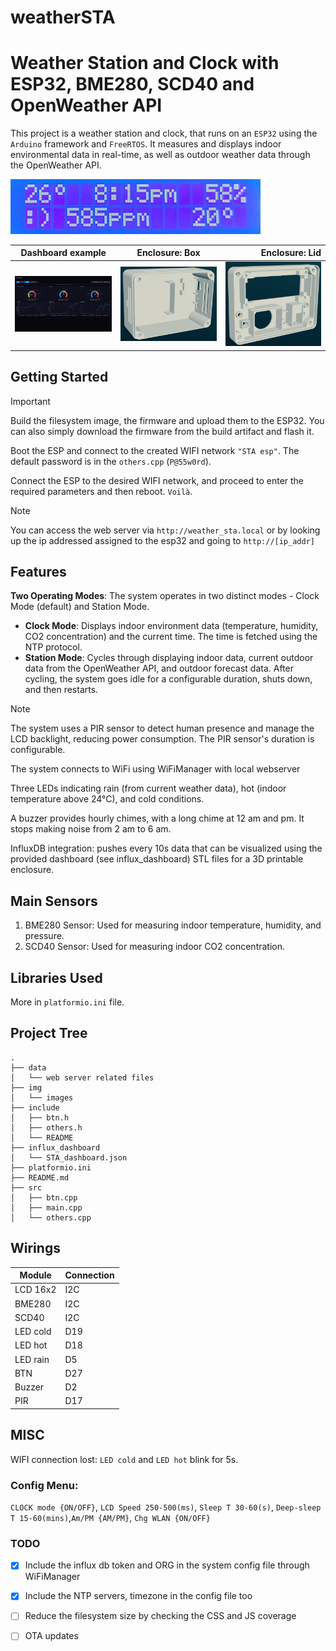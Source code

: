 # weatherSTA

# Weather Station and Clock with ESP32, BME280, SCD40 and OpenWeather API

This project is a weather station and clock, that runs on an `ESP32` using the `Arduino` framework and `FreeRTOS`. It measures and displays indoor environmental data in real-time, as well as outdoor weather data through the OpenWeather API.

<img src="./img/clock_mode.png" alt="Clock mode" width="400"/>


Dashboard example            |  Enclosure: Box | Enclosure: Lid
:-------------------------:|:-------------------------:|-------------------------:
<img src="./img/dashboard.png" alt="Dashboard" width="400"/>  |  <img src="./img/box.png" alt="Box" width="400"/> |  <img src="./img/lid.png" alt="Box" width="400"/>

## Getting Started

> [!IMPORTANT]
> Build the filesystem image, the firmware and upload them to the ESP32. You can also simply download the firmware from the build artifact and flash it.
>
> Boot the ESP and connect to the created WIFI network `"STA esp"`. The default password is in the ```others.cpp``` (`P@55w0rd`).
>
> Connect the ESP to the desired WIFI network, and proceed to enter the required parameters and then reboot. `Voilà`.


> [!NOTE]
> You can access the web server via `http://weather_sta.local` or by looking up the ip addressed assigned to the esp32 and going to `http://[ip_addr]`

## Features

**Two Operating Modes**: The system operates in two distinct modes - Clock Mode (default) and Station Mode.
   - **Clock Mode**: Displays indoor environment data (temperature, humidity, CO2 concentration) and the current time. The time is fetched using the NTP protocol.
   - **Station Mode**: Cycles through displaying indoor data, current outdoor data from the OpenWeather API, and outdoor forecast data. After cycling, the system goes idle for a configurable duration, shuts down, and then restarts.


> [!NOTE]
> The system uses a PIR sensor to detect human presence and manage the LCD backlight, reducing power consumption. The PIR sensor's duration is configurable.
>
> The system connects to WiFi using WiFiManager with local webserver
>
> Three LEDs indicating rain (from current weather data), hot (indoor temperature above 24°C), and cold conditions.
>
> A buzzer provides hourly chimes, with a long chime at 12 am and pm. It stops making noise from 2 am to 6 am.
>
> InfluxDB integration: pushes every 10s data that can be visualized using the provided dashboard (see influx_dashboard)
> STL files for a 3D printable enclosure.

## Main Sensors

1. BME280 Sensor: Used for measuring indoor temperature, humidity, and pressure.
2. SCD40 Sensor: Used for measuring indoor CO2 concentration.

## Libraries Used

More in `platformio.ini` file.

## Project Tree

```
.
├── data
│   └── web server related files
├── img
│   └── images
├── include
│   ├── btn.h
│   ├── others.h
│   └── README
├── influx_dashboard
│   └── STA_dashboard.json
├── platformio.ini
├── README.md
├── src
│   ├── btn.cpp
│   ├── main.cpp
│   └── others.cpp
```

## Wirings
| Module | Connection |
|--------|---------|
| LCD 16x2 |  I2C  |
| BME280 |  I2C  |
| SCD40  |  I2C  |
| LED cold  |  D19  |
| LED hot   |  D18  |
| LED rain  |  D5  |
| BTN  |  D27  |
| Buzzer  |  D2  |
| PIR  |  D17  |

## MISC
WIFI connection lost: `LED cold` and `LED hot` blink for 5s.

### Config Menu: 
`CLOCK mode {ON/OFF}`, `LCD Speed 250-500(ms)`, `Sleep T 30-60(s)`, `Deep-sleep T 15-60(mins)`,`Am/PM {AM/PM}`, `Chg WLAN {ON/OFF}`


### TODO
- [x] Include the influx db token and ORG in the system config file through WiFiManager
- [x] Include the NTP servers, timezone in the config file too
- [ ] Reduce the filesystem size by checking the CSS and JS coverage
- [ ] OTA updates

